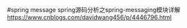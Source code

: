#spring message 
spring源码分析之spring-messaging模块详解
https://www.cnblogs.com/davidwang456/p/4446796.html